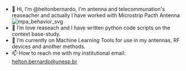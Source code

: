 - 👋 Hi, I’m @heltonbernardo, I'm antenna and telecommunation's reaseacher and actually I have worked with Microstrip Pacth Antenna
  ![mpa_behavior_svg](https://github.com/heltonbernardo/heltonbernardo/assets/161172047/be9cf3eb-a954-4db1-867c-191465fd2a5b)
- 👀 I’m love reaseach and I have written python code scripts on the context base-study.
- 🌱 I’m currently on Machine Learning Tools for use in my antennas, RF devices and another methods.
- 📫 How to reach me with my institutional email: helton.bernardo@unesp.br

<!---
heltonbernardo/heltonbernardo is a ✨ special ✨ repository because its `README.md` (this file) appears on your GitHub profile.
You can click the Preview link to take a look at your changes.
--->
